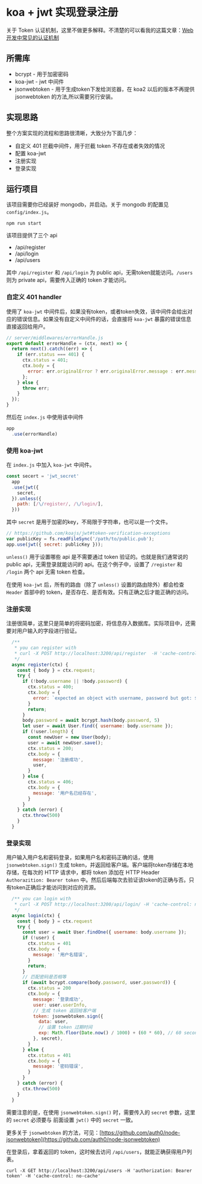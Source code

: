 # koa + jwt 实现登录注册
关于 Token 认证机制，这里不做更多解释。不清楚的可以看我的这篇文章：[Web开发中常见的认证机制](https://chenhuichao.com/2017/03/13/fe/web-auth/)

## 所需库
- bcrypt - 用于加密密码
- koa-jwt - jwt 中间件
- jsonwebtoken - 用于生成token下发给浏览器，在 koa2 以后的版本不再提供 jsonwebtoken 的方法,所以需要另行安装。
## 实现思路
整个方案实现的流程和思路很清晰，大致分为下面几步：
- 自定义 401 拦截中间件，用于拦截 token 不存在或者失效的情况
- 配置 koa-jwt
- 注册实现
- 登录实现

## 运行项目
该项目需要你已经装好 mongodb，并启动。关于 mongodb 的配置见 `config/index.js`。
```
npm run start
```
该项目提供了三个 api
- /api/register
- /api/login
- /api/users

其中 `/api/register` 和 `/api/login` 为 public api，无需token就能访问。`/users` 则为 private api，需要传入正确的 token 才能访问。
### 自定义 401 handler
使用了 `koa-jwt` 中间件后，如果没有token，或者token失效，该中间件会给出对应的错误信息。如果没有自定义中间件的话，会直接将 `koa-jwt` 暴露的错误信息直接返回给用户。

```js
// server/middlewares/errorHandle.js
export default errorHandle = (ctx, next) => {
  return next().catch((err) => {
    if (err.status === 401) {
      ctx.status = 401;
      ctx.body = {
        error: err.originalError ? err.originalError.message : err.message,
      };
    } else {
      throw err;
    }
  });
}
```
然后在 `index.js` 中使用该中间件
```js
app
  .use(errorHandle)
```
### 使用 koa-jwt
在 `index.js` 中加入 `koa-jwt` 中间件。
```js
const secert = 'jwt_secret'
  app
  .use(jwt({
    secret,
  }).unless({
    path: [/\/register/, /\/login/],
  }))
```
其中 `secret` 是用于加密的key，不局限于字符串，也可以是一个文件。

```js
// https://github.com/koajs/jwt#token-verification-exceptions
var publicKey = fs.readFileSync('/path/to/public.pub');
app.use(jwt({ secret: publicKey }));
```
`unless()` 用于设置哪些 api 是不需要通过 token 验证的。也就是我们通常说的 public api，无需登录就能访问的 api。在这个例子中，设置了 `/register` 和 `/login` 两个 api 无需 token 检查。

在使用 `koa-jwt` 后，所有的路由（除了 `unless()` 设置的路由除外）都会检查 `Header` 首部中的  token，是否存在、是否有效。只有正确之后才能正确的访问。

### 注册实现
注册很简单，这里只是简单的将密码加密，将信息存入数据库。实际项目中，还需要对用户输入的字段进行验证。
```js
  /**
   * you can register with
   * curl -X POST http://localhost:3200/api/register  -H 'cache-control: no-cache' -H 'content-type: application/x-www-form-urlencoded'  -d 'username=superman2&password=123456'
   */
  async register(ctx) {
    const { body } = ctx.request;
    try {
      if (!body.username || !body.password) {
        ctx.status = 400;
        ctx.body = {
          error: `expected an object with username, password but got: ${body}`,
        }
        return;
      }
      body.password = await bcrypt.hash(body.password, 5)
      let user = await User.find({ username: body.username });
      if (!user.length) {
        const newUser = new User(body);
        user = await newUser.save();
        ctx.status = 200;
        ctx.body = {
          message: '注册成功',
          user,
        }
      } else {
        ctx.status = 406;
        ctx.body = {
          message: '用户名已经存在',
        }
      }
    } catch (error) {
      ctx.throw(500)
    }
  }
```

### 登录实现
用户输入用户名和密码登录，如果用户名和密码正确的话，使用 `jsonwebtoken.sign()` 生成 token，并返回给客户端。客户端将token存储在本地存储，在每次的 HTTP 请求中，都将 token 添加在 HTTP Header `Authorazition: Bearer token` 中。然后后端每次去验证该token的正确与否。只有token正确后才能访问到对应的资源。

```js
  /** you can login with
   * curl -X POST http://localhost:3200/api/login/ -H 'cache-control: no-cache' -H 'content-type: application/x-www-form-urlencoded' -d 'username=superman2&password=123456'
   */
  async login(ctx) {
    const { body } = ctx.request
    try {
      const user = await User.findOne({ username: body.username });
      if (!user) {
        ctx.status = 401
        ctx.body = {
          message: '用户名错误',
        }
        return;
      }
      // 匹配密码是否相等
      if (await bcrypt.compare(body.password, user.password)) {
        ctx.status = 200
        ctx.body = {
          message: '登录成功',
          user: user.userInfo,
          // 生成 token 返回给客户端
          token: jsonwebtoken.sign({
            data: user,
            // 设置 token 过期时间
            exp: Math.floor(Date.now() / 1000) + (60 * 60), // 60 seconds * 60 minutes = 1 hour
          }, secret),
        }
      } else {
        ctx.status = 401
        ctx.body = {
          message: '密码错误',
        }
      }
    } catch (error) {
      ctx.throw(500)
    }
  }
```

需要注意的是，在使用 `jsonwebtoken.sign()` 时，需要传入的 `secret` 参数，这里的 `secret` 必须要与 前面设置  `jwt()` 中的 `secret` 一致。

更多关于 `jsonwebtoken` 的方法，可见：[https://github.com/auth0/node-jsonwebtoken](https://github.com/auth0/node-jsonwebtoken)

在登录后，拿着返回的 token，这时候去访问 `/api/users`，就能正确获得用户列表。

```
curl -X GET http://localhost:3200/api/users -H 'authorization: Bearer token' -H 'cache-control: no-cache'
```

